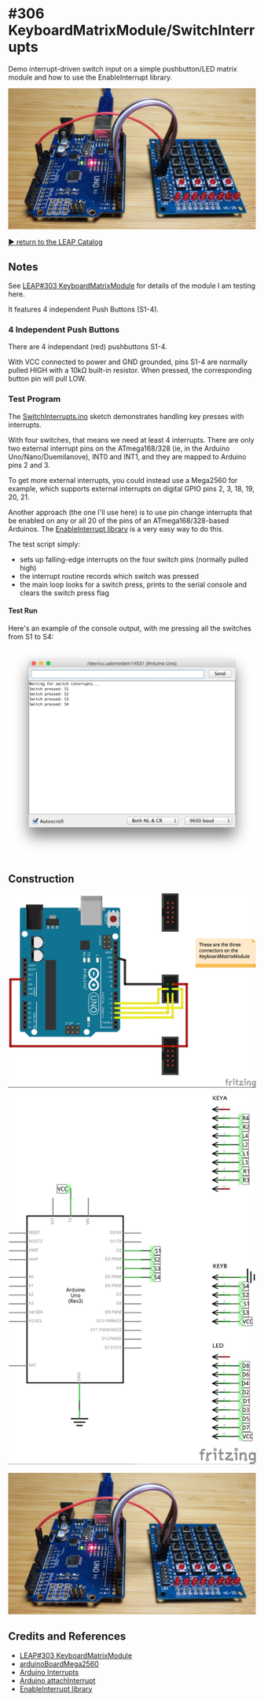 # #306 KeyboardMatrixModule/SwitchInterrupts

Demo interrupt-driven switch input on a simple pushbutton/LED matrix module and how to use the EnableInterrupt library.

![Build](./assets/SwitchInterrupts_build.jpg?raw=true)

[:arrow_forward: return to the LEAP Catalog](http://leap.tardate.com)

## Notes

See [LEAP#303 KeyboardMatrixModule](../) for details of the module I am testing here.

It features 4 independent Push Buttons (S1-4).

### 4 Independent Push Buttons

There are 4 independant (red) pushbuttons S1-4.

With VCC connected to power and GND grounded, pins S1-4 are normally pulled HIGH with a 10kΩ built-in resistor.
When pressed, the corresponding button pin will pull LOW.

### Test Program

The [SwitchInterrupts.ino](./SwitchInterrupts.ino) sketch demonstrates handling key presses with interrupts.

With four switches, that means we need at least 4 interrupts.
There are only two external interrupt pins on the ATmega168/328 (ie, in the Arduino Uno/Nano/Duemilanove), INT0 and INT1, and they are mapped to Arduino pins 2 and 3.

To get more external interrupts, you could instead use a Mega2560 for example, which supports external interrupts on digital GPIO pins 2, 3, 18, 19, 20, 21.

Another approach (the one I'll use here) is to use pin change interrupts that be enabled
on any or all 20 of the pins of an ATmega168/328-based Arduinos.
The [EnableInterrupt library](https://github.com/GreyGnome/EnableInterrupt) is a very easy way to do this.

The test script simply:

* sets up falling-edge interrupts on the four switch pins (normally pulled high)
* the interrupt routine records which switch was pressed
* the main loop looks for a switch press, prints to the serial console and clears the switch press flag

#### Test Run

Here's an example of the console output, with me pressing all the switches from S1 to S4:

![example_console_output](./assets/example_console_output.png?raw=true)



## Construction

![Breadboard](./assets/SwitchInterrupts_bb.jpg?raw=true)

![Schematic](./assets/SwitchInterrupts_schematic.jpg?raw=true)

![Build](./assets/SwitchInterrupts_build.jpg?raw=true)

## Credits and References
* [LEAP#303 KeyboardMatrixModule](../)
* [arduinoBoardMega2560](https://www.arduino.cc/en/Main/arduinoBoardMega2560)
* [Arduino Interrupts](http://playground.arduino.cc/Code/Interrupts)
* [Arduino attachInterrupt](https://www.arduino.cc/en/Reference/attachInterrupt)
* [EnableInterrupt library](https://github.com/GreyGnome/EnableInterrupt)
